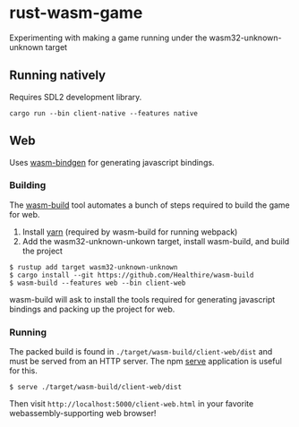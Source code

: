 # rust-wasm-game
Experimenting with making a game running under the wasm32-unknown-unknown target

## Running natively

Requires SDL2 development library.

```
cargo run --bin client-native --features native
```

## Web

Uses [wasm-bindgen](https://github.com/alexcrichton/wasm-bindgen) for generating javascript bindings.

### Building

The [wasm-build](https://github.com/Healthire/wasm-build) tool automates a bunch of steps required to build the game for web.

1. Install [yarn](https://yarnpkg.com/en/) (required by wasm-build for running webpack)
2. Add the wasm32-unknown-unkown target, install wasm-build, and build the project
```
$ rustup add target wasm32-unknown-unknown
$ cargo install --git https://github.com/Healthire/wasm-build
$ wasm-build --features web --bin client-web
```

wasm-build will ask to install the tools required for generating javascript bindings and packing up the project for web.

### Running

The packed build is found in `./target/wasm-build/client-web/dist` and must be served from an HTTP server. The npm [serve](https://www.npmjs.com/package/serve) application is useful for this.
```
$ serve ./target/wasm-build/client-web/dist
```
Then visit `http://localhost:5000/client-web.html` in your favorite webassembly-supporting web browser!
